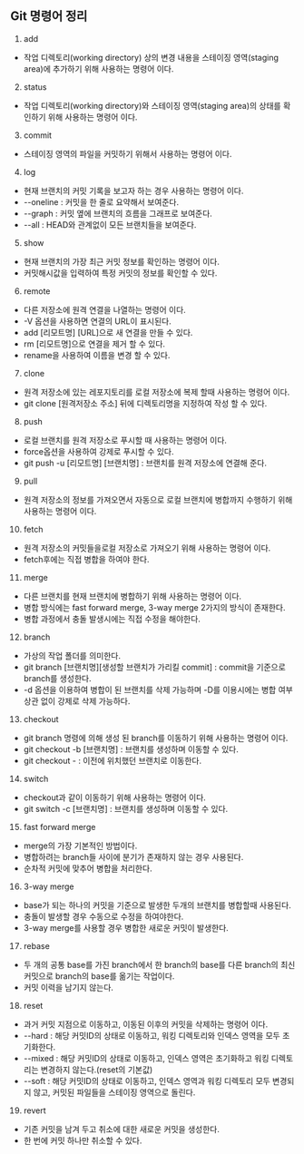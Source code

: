 ## Git 명령어 정리

1. add
- 작업 디렉토리(working directory) 상의 변경 내용을 스테이징 영역(staging area)에 추가하기 위해 사용하는 명령어 이다.

2. status
- 작업 디렉토리(working directory)와 스테이징 영역(staging area)의 상태를 확인하기 위해 사용하는 명령어 이다.

3. commit
- 스테이징 영역의 파일을 커밋하기 위해서 사용하는 명령어 이다.

4. log
- 현재 브랜치의 커밋 기록을 보고자 하는 경우 사용하는 명령어 이다.
- --oneline : 커밋을 한 줄로 요약해서 보여준다.
- --graph : 커밋 옆에 브랜치의 흐름을 그래프로 보여준다.
- --all : HEAD와 관계없이 모든 브랜치들을 보여준다.

5. show
- 현재 브랜치의 가장 최근 커밋 정보를 확인하는 명령어 이다.
- 커밋해시값을 입력하여 특정 커밋의 정보를 확인할 수 있다.

6. remote
- 다른 저장소에 원격 연결을 나열하는 명령어 이다.
- -V 옵션을 사용하면 연결의 URL이 표시된다.
- add [리모트명] [URL]으로 새 연결을 만들 수 있다.
- rm [리모트명]으로 연결을 제거 할 수 있다.
- rename을 사용하여 이름을 변경 할 수 있다.

7. clone
- 원격 저장소에 있는 레포지토리를 로컬 저장소에 복제 할때 사용하는 명령어 이다.
- git clone [원격저장소 주소] 뒤에 디렉토리명을 지정하여 작성 할 수 있다.

8. push
- 로컬 브랜치를 원격 저장소로 푸시할 때 사용하는 명령어 이다.
- force옵션을 사용하여 강제로 푸시할 수 있다.
- git push -u [리모트명] [브랜치명] : 브랜치를 원격 저장소에 연결해 준다.

9. pull
- 원격 저장소의 정보를 가져오면서 자동으로 로컬 브랜치에 병합까지 수행하기 위해 사용하는 명령어 이다.

10. fetch
- 원격 저장소의 커밋들을로컬 저장소로 가져오기 위해 사용하는 명령어 이다.
- fetch후에는 직접 병합을 하여야 한다.

11. merge
- 다른 브랜치를 현재 브랜치에 병합하기 위해 사용하는 명령어 이다.
- 병합 방식에는 fast forward merge, 3-way merge 2가지의 방식이 존재한다.
- 병합 과정에서 충돌 발생시에는 직접 수정을 해야한다.

12. branch
- 가상의 작업 폴더를 의미한다.
- git branch [브랜치명][생성할 브랜치가 가리킬 commit] : commit을 기준으로 branch를 생성한다.
- -d 옵션을 이용하여 병합이 된 브랜치를 삭제 가능하며 -D를 이용시에는 병합 여부 상관 없이 강제로 삭제 가능하다.

13. checkout
- git branch 명령에 의해 생성 된 branch를 이동하기 위해 사용하는 명령어 이다.
- git checkout -b [브랜치명] : 브랜치를 생성하며 이동할 수 있다.
- git checkout - : 이전에 위치했던 브랜치로 이동한다.

14. switch
- checkout과 같이 이동하기 위해 사용하는 명령어 이다.
- git switch -c [브랜치명] : 브랜치를 생성하며 이동할 수 있다.

15. fast forward merge
- merge의 가장 기본적인 방법이다.
- 병합하려는 branch들 사이에 분기가 존재하지 않는 경우 사용된다.
- 순차적 커밋에 맞추어 병합을 처리한다.

16. 3-way merge
- base가 되는 하나의 커밋을 기준으로 발생한 두개의 브랜치를 병합할때 사용된다.
- 충돌이 발생할 경우 수동으로 수정을 하여야한다.
- 3-way merge를 사용할 경우 병합한 새로운 커밋이 발생한다.

17. rebase
- 두 개의 공통 base를 가진 branch에서 한 branch의 base를 다른 branch의 최신 커밋으로 branch의 base를 옮기는 작업이다.
- 커밋 이력을 남기지 않는다.

18. reset
- 과거 커밋 지점으로 이동하고, 이동된 이후의 커밋을 삭제하는 명령어 이다.
- --hard : 해당 커밋ID의 상태로 이동하고, 워킹 디렉토리와 인덱스 영역을 모두 초기화한다.
- --mixed : 해당 커밋ID의 상태로 이동하고, 인덱스 영역은 초기화하고 워킹 디렉토리는 변경하지 않는다.(reset의 기본값)
- --soft : 해당 커밋ID의 상태로 이동하고, 인덱스 영역과 워킹 디렉토리 모두 변경되지 않고, 커밋된 파일들을 스테이징 영역으로 돌린다.

19. revert
- 기존 커밋을 남겨 두고 취소에 대한 새로운 커밋을 생성한다.
- 한 번에 커밋 하나만 취소할 수 있다.




